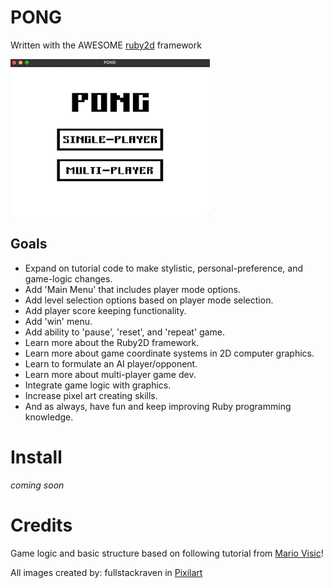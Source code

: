 # PONG
Written with the AWESOME [ruby2d](http://www.ruby2d.com/) framework

![PONG](lib/img/pong.gif)

## Goals

- Expand on tutorial code to make stylistic, personal-preference, and game-logic changes.
- Add 'Main Menu' that includes player mode options.
- Add level selection options based on player mode selection.
- Add player score keeping functionality.
- Add 'win' menu.
- Add ability to 'pause', 'reset', and 'repeat' game.
- Learn more about the Ruby2D framework.
- Learn more about game coordinate systems in 2D computer graphics.
- Learn to formulate an AI player/opponent.
- Learn more about multi-player game dev.
- Integrate game logic with graphics.
- Increase pixel art creating skills.
- And as always, have fun and keep improving Ruby programming knowledge.

# Install

*coming soon*

# Credits 

Game logic and basic structure based on following tutorial from [Mario Visic](https://github.com/mariovisic/ruby2d-games/tree/main/03%20-%20Pong)!

All images created by: fullstackraven in [Pixilart](https://www.pixilart.com/draw)